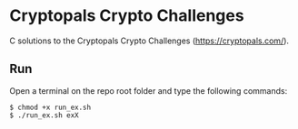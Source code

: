 # Cryptopals Crypto Challenges
C solutions to the Cryptopals Crypto Challenges (https://cryptopals.com/).

## Run 
Open a terminal on the repo root folder and type the following commands:
 
    $ chmod +x run_ex.sh
    $ ./run_ex.sh exX 